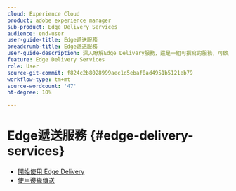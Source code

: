 ```yaml
---
cloud: Experience Cloud
product: adobe experience manager
sub-product: Edge Delivery Services
audience: end-user
user-guide-title: Edge遞送服務
breadcrumb-title: Edge遞送服務
user-guide-description: 深入瞭解Edge Delivery服務，這是一組可撰寫的服務，可啟用快速開發環境，讓作者可以快速更新及發佈，並快速啟動新網站。
feature: Edge Delivery Services
role: User
source-git-commit: f824c2b8028999aec1d5ebaf0ad4951b5121eb79
workflow-type: tm+mt
source-wordcount: '47'
ht-degree: 10%

---
```



# Edge遞送服務 {#edge-delivery-services}

+ [開始使用 Edge Delivery](/help/edge/overview.md)
+ [使用邊緣傳送](/help/edge/using.md)

